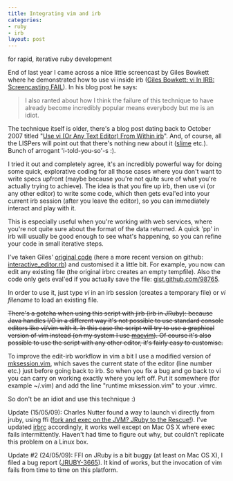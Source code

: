 ```yaml
--- 
title: Integrating vim and irb
categories: 
- ruby
- irb
layout: post
---
```


for rapid, iterative ruby development

End of last year I came across a nice little screencast by Giles Bowkett where he demonstrated how to use vi inside irb 
([Giles Bowkett: vi In IRB: Screencasting FAIL](http://gilesbowkett.blogspot.com/2008/11/vi-in-irb-screencasting-fail.html)). 
In his blog post he says:

>I also ranted about how I think the failure of this technique to have already become incredibly popular
>means everybody but me is an idiot.
   
The technique itself is older, there's a blog post dating back to October 2007 titled
"[Use vi (Or Any Text Editor) From Within irb](http://gilesbowkett.blogspot.com/2007/10/use-vi-or-any-text-editor-from-within.html)".
And, of course, all the LISPers will point out that there's nothing new about it ([slime](http://common-lisp.net/project/slime/) etc.). 
Bunch of arrogant 'i-told-you-so'-s :).

I tried it out and completely agree, it's an incredibly powerful way for doing some quick, explorative coding for all those cases
where you don't want to write specs upfront (maybe because you're not quite sure of what you're actually trying to achieve). 
The idea is that you fire up irb, then use vi (or any other editor) to write some code, which then gets eval'ed into your current
irb session (after you leave the editor), so you can immediately interact and play with it. 

This is especially useful when you're working with web services, where you're not quite sure about the format of the data returned. 
A quick 'pp' in irb will usually be good enough to see what's happening, so you can refine your code in small iterative steps.

I've taken Giles' [original code](http://pastie.caboo.se/102939) (here a more recent version on 
github: [interactive_editor.rb](http://github.com/gilesbowkett/utility-belt/blob/0a542e50a3c27f883688358f70c89719be651e4b/lib/utility_belt/interactive_editor.rb))
and customised it a little bit. For example, you now can edit any existing file (the original irbrc creates an empty tempfile). 
Also the code only gets eval'ed if you actually save the file: [gist.github.com/98765](http://gist.github.com/98765).

In order to use it, just type *vi* in an irb session (creates a temporary file) or *vi filename* to load an existing file.

<p style="text-decoration: line-through;">
There's a gotcha when using this script with jirb (irb in JRuby): because Java handles I/O in a different way it's not possible to 
use standard console editors like vi/vim with it. In this case the script will try to use a graphical version of vim instead 
(on my system I use <a href="http://code.google.com/p/macvim/">macvim</a>). Of course it's also possible to use the script with
any other editor, it's fairly easy to customise.
</p>

To improve the edit-irb workflow in vim a bit I use a modified version of [mksession.vim](http://gist.github.com/97573), 
which saves the current state of the editor (line number etc.) just before going back to irb. So when you fix a bug and go back 
to vi you can carry on working exactly where you left off. Put it somewhere (for example ~/.vim) and add the line "runtime 
mksession.vim" to your .vimrc.

So don't be an idiot and use this technique :)

Update (15/05/09): Charles Nutter found a way to launch vi directly from jruby, using ffi 
([fork and exec on the JVM? JRuby to the Rescue!](http://blog.headius.com/2009/05/fork-and-exec-on-jvm-jruby-to-rescue.html)). 
I've updated [irbrc](http://gist.github.com/98765) accordingly, it works well except on Mac OS X where exec fails intermittently.
Haven't had time to figure out why, but couldn't replicate this problem on a Linux box.

Update #2 (24/05/09): FFI on JRuby is a bit buggy (at least on Mac OS X), I
filed a bug report ([JRUBY-3665](http://jira.codehaus.org/browse/JRUBY-3665)). It kind of works, but the invocation of vim fails
from time to time on this platform.
